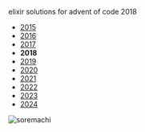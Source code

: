 elixir solutions for advent of code 2018

* [2015](https://github.com/thth/aoc_2015)
* [2016](https://github.com/thth/aoc_2016)
* [2017](https://github.com/thth/aoc_2017)
* __2018__
* [2019](https://github.com/thth/aoc_2019)
* [2020](https://github.com/thth/aoc_2020)
* [2021](https://github.com/thth/aoc_2021)
* [2022](https://github.com/thth/aoc_2022)
* [2023](https://github.com/thth/aoc_2023)
* [2024](https://github.com/thth/aoc_2024)

![soremachi](https://user-images.githubusercontent.com/7574985/210166855-f82725a4-e480-44d9-ba48-5521d23b42e6.png)
